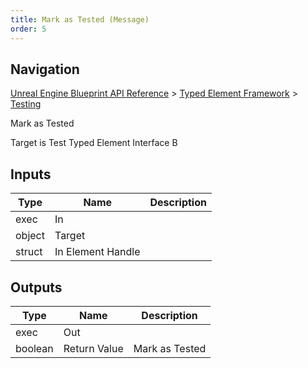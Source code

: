 ```yaml
---
title: Mark as Tested (Message)
order: 5
---
```

## Navigation

[Unreal Engine Blueprint API Reference](https://dev.epicgames.com/documentation/en-us/unreal-engine/BlueprintAPI) > [Typed Element Framework](https://dev.epicgames.com/documentation/en-us/unreal-engine/BlueprintAPI/TypedElementFramework) > [Testing](https://dev.epicgames.com/documentation/en-us/unreal-engine/BlueprintAPI/TypedElementFramework/Testing)

Mark as Tested

Target is Test Typed Element Interface B

## Inputs

| Type | Name | Description |
| --- | --- | --- |
| exec | In |  |
| object | Target |  |
| struct | In Element Handle |  |

## Outputs

| Type | Name | Description |
| --- | --- | --- |
| exec | Out |  |
| boolean | Return Value | Mark as Tested |
